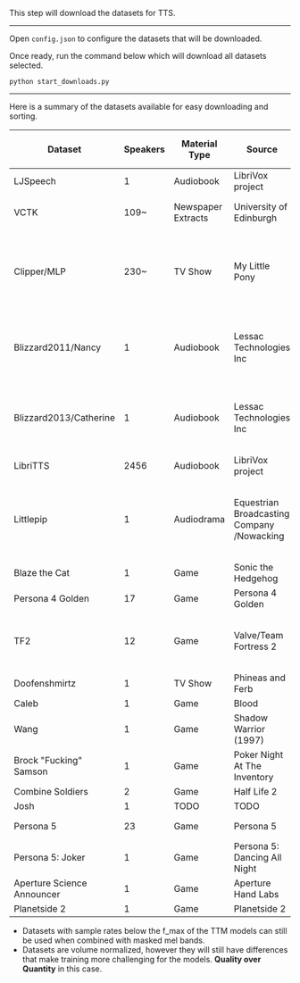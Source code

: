 This step will download the datasets for TTS.

---

Open `config.json` to configure the datasets that will be downloaded.

Once ready, run the command below which will download all datasets selected.

```
python start_downloads.py
```

---

Here is a summary of the datasets available for easy downloading and sorting.


| Dataset                | Speakers | Material Type      | Source                                     | Total Duration (Hours) | Sampling Rate | Gender(s) | Notes                                                                           | URL                                                                  |
|------------------------|----------|--------------------|--------------------------------------------|------------------------|---------------|-----------|---------------------------------------------------------------------------------|----------------------------------------------------------------------|
| LJSpeech               | 1        | Audiobook          | LibriVox project                           | 24                     | 22050         | Female    |                                                                                 | https://keithito.com/LJ-Speech-Dataset/                              |
| VCTK                   | 109~     | Newspaper Extracts | University of Edinburgh                    | 26                     | 96000         | Mixed     | Dataset is 44 Hours without trimming                                            | https://datashare.is.ed.ac.uk/handle/10283/2774?show=full            |
| Clipper/MLP            | 230~     | TV Show            | My Little Pony                             | 24 (80~)               | 48000 (Mixed) | Mixed     | Emotions are Labelled. Contains Labelled 'Clean','Noisy' and 'Very Noisy' data. | https://mega.nz/folder/L952DI4Q#nibaVrvxbwgCgXMlPHVnVw               |
| Blizzard2011/Nancy     | 1        | Audiobook          | Lessac Technologies Inc                    | 16                     | 96000         | Female    | Non-Commercial: Requires License with username and password                     | http://www.cstr.ed.ac.uk/projects/blizzard/2011/lessac_blizzard2011/ |
| Blizzard2013/Catherine | 1        | Audiobook          | Lessac Technologies Inc                    | 300                    | 44100         | Female    | Non-Commercial: Requires License with username and password                     | http://www.openslr.org/60/                                           |
| LibriTTS               | 2456     | Audiobook          | LibriVox project                           | 585~                   | 24000         | Mixed     |                                                                                 | https://desuarchive.org/mlp/thread/35074020/#35075476                |
| Littlepip              | 1        | Audiodrama         | Equestrian Broadcasting Company /Nowacking | <0.1                   | 48000/44100   | Female    | Emotions are Labelled. Contains Labelled 'Clean','Noisy' and 'Very Noisy' data. |                                                                      |
| Blaze the Cat          | 1        | Game               | Sonic the Hedgehog                         | 0.25                   | 48000         | Female    |                                                                                 |                                                                      |
| Persona 4 Golden       | 17       | Game               | Persona 4 Golden                           | TODO                   | 48000         | Mixed     |                                                                                 | https://desuarchive.org/mlp/thread/35205100/#35205486                |
| TF2                    | 12       | Game               | Valve/Team Fortress 2                      | TODO                   | 48000          | Mixed     | Announcer and Administrator voices contain extreme echo                         |                                                                      |
| Doofenshmirtz          | 1        | TV Show            | Phineas and Ferb                           | TODO                   | TODO          | Male      |                                                                                 |                                                                      |
| Caleb                  | 1        | Game               | Blood                                      | TODO                   | TODO          | Male      |                                                                                 |                                                                      |
| Wang                   | 1        | Game               | Shadow Warrior (1997)                      | TODO                   | TODO          | Male      |                                                                                 |                                                                      |
| Brock "Fucking" Samson | 1        | Game            | Poker Night At The Inventory                          | TODO                   | TODO          | Male      | MP3 files, possible quality issue.                                              | https://desuarchive.org/mlp/thread/35459053/#35465945                |
| Combine Soldiers       | 2        | Game               | Half Life 2                                | TODO                   | TODO          | Male      |                                                                                 | https://desuarchive.org/mlp/thread/35308325/#35324614                |
| Josh                   | 1        | TODO               | TODO                                       | TODO                   | TODO          | Male      |                                                                                 |                                                                      |
| Persona 5      | 23       | Game               | Persona 5                           | TODO                   | 22050         | Mixed     |                                                                                 | https://discordapp.com/channels/@me/761501978810777610/764349457138712587 https://discordapp.com/channels/@me/761501978810777610/764353982297800724              |
| Persona 5: Joker      | 1       | Game               | Persona 5: Dancing All Night                           | TODO                   | 48000         | Male     |                                                                                 | https://drive.google.com/file/d/1BgVxuEaUu0dby4ShNATZqAkb6fdBE80_/view?usp=sharing  
| Aperture Science Announcer      | 1       | Game               | Aperture Hand Labs                          | TODO                   | 48000         | Male     |                                                                                 | https://file.house/jC8K.7z
| Planetside 2      | 1       | Game               | Planetside 2                         | TODO                   | 48000         | Female     |                                                                                 | https://file.house/hcjg.7z
- Datasets with sample rates below the f_max of the TTM models can still be used when combined with masked mel bands.
- Datasets are volume normalized, however they will still have differences that make training more challenging for the models. **Quality over Quantity** in this case.
